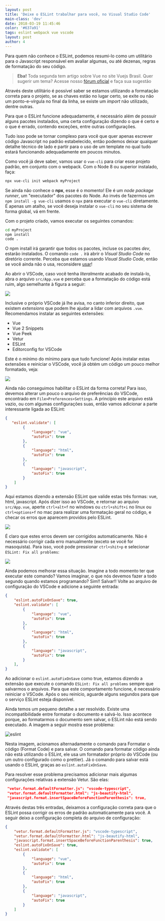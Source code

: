 ```yaml
---
layout: post
title: 'Deixe o ESLint trabalhar para você, no Visual Studio Code'
main-class: 'dev'
date: 2018-03-19 11:45:46 
color: '#637a91'
tags: eslint webpack vue vscode
layout: post
author: 4
---
```


Para quem não conhece o ESLint, podemos resumi-lo como um utilitário para o Javascript responsável em avaliar algumas, ou até dezenas, regras de formatação do seu código.

 > **Eba!** Toda segunda tem artigo sobre Vue no site Vuejs Brasil. Quer sugerir um tema? Acesse nosso [fórum oficial](https://github.com/vuejs-br/forum/issues/7) e faça sua sugestão

Através deste utilitário é possível saber se estamos utilizando a formatação correta para o projeto, se as chaves estão no lugar certo, se exite ou não um ponto-e-vírgula no final da linha, se existe um *import* não utilizado, dentre outras.

Para que o ESLint funcione adequadamente, é necessário além de possuir alguns pacotes instalados, uma certa configuração dizendo o que é certo e o que é errado, contendo exceções, entre outras configurações. 

Tudo isso pode se tornar complexo para você que quer apenas escrever código Javascript no padrão estabelecido, então podemos deixar qualquer detalhe técnico de lado e partir para o uso de um template no qual tudo estará funcionando adequadamente em poucos minutos. 

Como você já deve saber, vamos usar o `vue-cli` para criar esse projeto padrão, em conjunto com o webpack. Com o Node 8 ou superior instalado, faça:

```bash
npx vue-cli init webpack myProject
```

Se ainda não conhece o **npx**, esse é o momento! Ele é um *node package runner*, um "executador" dos pacotes do Node. Ao invés de fazermos um `npm install -g vue-cli` usamos o `npx` para executar o `vue-cli` diretamente. É apenas um atalho, se você deseja instalar o `vue-cli` no seu sistema de forma global, vá em frente.

Com o projeto criado, vamos executar os seguintes comandos:

```bash
cd myProject
npm install
code .
```

O npm install irá garantir que todos os pacotes, incluse os pacotes *dev*, estarão instalados. O comando `code .` irá abrir o *Visual Studio Code* no diretório corrente. Perceba que estamos usando *Visual Studio Code*, então se você ainda não o usa, reconsidere [usar](https://code.visualstudio.com/)!  

Ao abrir o VSCode, caso você tenha *literalmente* acabado de instalá-lo, abra o arquivo `src/App.vue` e perceba que a formatação do código está ruim, algo semelhante à figura a seguir:

![](http://i.imgur.com/KMY6asZ.png)

Inclusive o próprio VSCode já lhe avisa, no canto inferior direito, que existem *extensions* que podem lhe ajudar a lidar com arquivos `.vue`. Recomendamos instalar as seguintes extensões:

- Vue
- Vue 2 Snippets
- Vue Peek
- Vetur
- ESLint
- Editorconfig for VSCode

Este é o mínimo do mínimo para que tudo funcione! Após instalar estas extensões e reiniciar o VSCode, você já obtém um código um pouco melhor formatado, veja:

![](http://i.imgur.com/zhqQG9e.png)

Ainda não conseguimos habilitar o ESLint da forma correta! Para isso, devemos alterar um pouco o arquivo de preferências do VSCode, encontrado em `File>Preferences>Settings`. A princípio este arquivo está vazio, ou com algumas configurações suas, então vamos adicionar a parte interessante ligada ao ESLint:

```json
{
   "eslint.validate": [
        {
            "language": "vue",
            "autoFix": true
        },
        {
            "language": "html",
            "autoFix": true
        },
        {
            "language": "javascript",
            "autoFix": true
        }
    ]
}
```

Aqui estamos dizendo a extensão ESLint que valide estas três formas: vue, html, javascript. Após dizer isso ao VSCode, e retornar ao arquivo `src/App.vue`, aperte `ctrl+alt+f` no windows ou `ctrl+shift+i` no linux ou `ctrl+options+f` no mac para realizar uma formatação geral no código, e checar os erros que aparecem providos pelo ESLint.

![](http://i.imgur.com/NdXqq1P.png)

É claro que estes erros devem ser corrigidos automaticamente. Não é necessário corrigir cada erro manualmente (exceto se você for masoquista). Para isso, você pode pressionar `ctrl+shit+p` e selecionar `ESLint: Fix all problems`:

![](http://i.imgur.com/lODXBl1.png)

Ainda podemos melhorar essa situação. Imagine a todo momento ter que executar este comando? Vamos imaginar, o que nós devemos fazer a todo segundo quando estamos programando? Sim!! Salvar!! Volte ao arquivo de configuração do VSCode e adicione a seguinte entrada:

```json
{
    "eslint.autoFixOnSave": true,
    "eslint.validate": [
        {
            "language": "vue",
            "autoFix": true
        },
        {
            "language": "html",
            "autoFix": true
        },
        {
            "language": "javascript",
            "autoFix": true
        }
    ],
}
```

Ao adicionar o `eslint.autoFixOnSave` como true, estamos dizendo a extensão que execute o comando `ESLint: Fix all problems` sempre que salvarmos o arquivos. Para que este comportamento funcione, é necessário reiniciar o VSCode. Após o seu reinício, aguarde alguns segundos para que o serviço ESLint esteja disponível.

Ainda temos um pequeno detalhe a ser resolvido. Existe uma incompatibilidade entre formatar o documento e salvá-lo. Isso acontece porque, ao formatarmos o documento sem salvar, o ESLint não está sendo executado. A imagem a seguir mostra esse problema:

![eslint](https://user-images.githubusercontent.com/1509692/37372157-9560a59a-26f0-11e8-9b3e-1d4e6d875ae1.gif)

Nesta imagem, acionamos alternadamente o comando para Formatar o código (Format Code) e para salvar. O comando para formatar código ainda não está utilizando o ESLint, ele usa um formatador próprio do VSCode (ou um outro configurado como o prettier). Já o comando para salvar está usando o ESLint, graças ao `eslint.autoFixOnSave`. 

Para resolver esse problema precisamos adicionar mais algumas configurações relativas a extensão Vetur. São elas:

```json
 "vetur.format.defaultFormatter.js": "vscode-typescript",
 "vetur.format.defaultFormatter.html": "js-beautify-html",
 "javascript.format.insertSpaceBeforeFunctionParenthesis": true,
```

Através destas três entradas, deixamos a configuração correta para que o ESLint possa corrigir os erros de padrão automaticamente para você. A seguir deixo a configuração completa do arquivo de configuração:

```json
{
    "vetur.format.defaultFormatter.js": "vscode-typescript",
    "vetur.format.defaultFormatter.html": "js-beautify-html",
    "javascript.format.insertSpaceBeforeFunctionParenthesis": true,
    "eslint.autoFixOnSave": true,
    "eslint.validate": [
        {
            "language": "vue",
            "autoFix": true
        },
        {
            "language": "html",
            "autoFix": true
        },
        {
            "language": "javascript",
            "autoFix": true
        }
    ]
}
```

